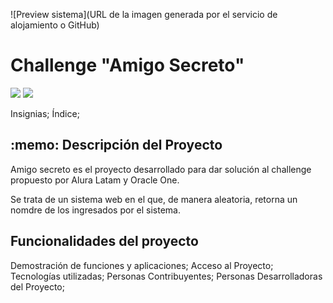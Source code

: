 ![Preview sistema](URL de la imagen generada por el servicio de alojamiento o GitHub)
<h1>Challenge "Amigo Secreto"</h1>
<p align="left">
 <img src="https://img.shields.io/badge/Status-En%20desarrollo-green">
 <img src="https://img.shields.io/badge/Release_date-March_2025-olive">
</p>
Insignias;
Índice;
<h2> :memo: Descripción del Proyecto </h2>
<p>Amigo secreto es el proyecto desarrollado para dar solución al challenge propuesto por Alura Latam y Oracle One.</p>
<p>Se trata de un sistema web en el que, de manera aleatoria, retorna un nomdre de los ingresados por el sistema.</p>
<h2>Funcionalidades del proyecto</h2>
Demostración de funciones y aplicaciones;
Acceso al Proyecto;
Tecnologías utilizadas;
Personas Contribuyentes;
Personas Desarrolladoras del Proyecto;